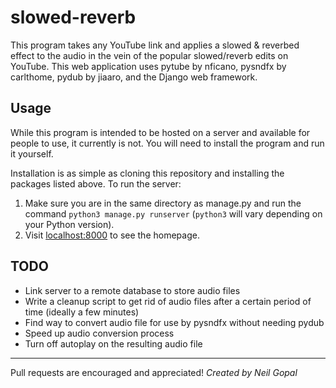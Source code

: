 # slowed-reverb
This program takes any YouTube link and applies a slowed & reverbed effect to the audio in the vein of the popular slowed/reverb edits on YouTube. This web application uses pytube by nficano, pysndfx by carlthome, pydub by jiaaro, and the Django web framework.

## Usage
While this program is intended to be hosted on a server and available for people to use, it currently is not. You will need to install the program and run it yourself.

Installation is as simple as cloning this repository and installing the packages listed above. 
To run the server:
1. Make sure you are in the same directory as manage.py and run the command `python3 manage.py runserver` (`python3` will vary depending on your Python version).
2. Visit [localhost:8000](localhost:8000) to see the homepage.

## TODO
- Link server to a remote database to store audio files
- Write a cleanup script to get rid of audio files after a certain period of time (ideally a few minutes)
- Find way to convert audio file for use by pysndfx without needing pydub
- Speed up audio conversion process
- Turn off autoplay on the resulting audio file

---
Pull requests are encouraged and appreciated!
*Created by Neil Gopal*